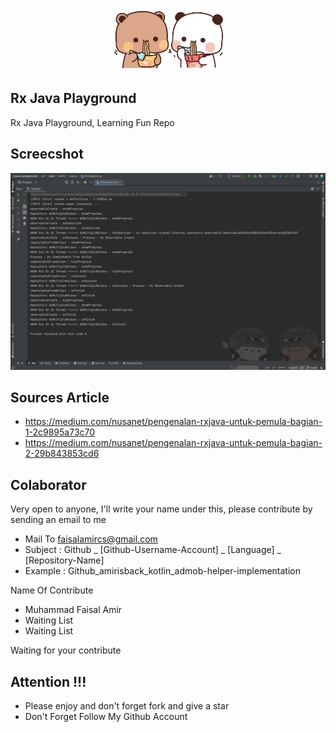 <!-- Eating Ramen -->
<p align="center">
  <img width="185px" height="100px" src="https://raw.githubusercontent.com/amirisback/amirisback/master/docs/image/bear-panda/couple/bear-panda-eating-ramen-02.gif">
</p>

## Rx Java Playground
Rx Java Playground, Learning Fun Repo

## Screecshot
![](docs/image/ss_sample.png?raw=true)

## Sources Article 
- https://medium.com/nusanet/pengenalan-rxjava-untuk-pemula-bagian-1-2c9895a73c70
- https://medium.com/nusanet/pengenalan-rxjava-untuk-pemula-bagian-2-29b843853cd6

## Colaborator
Very open to anyone, I'll write your name under this, please contribute by sending an email to me

- Mail To faisalamircs@gmail.com
- Subject : Github _ [Github-Username-Account] _ [Language] _ [Repository-Name]
- Example : Github_amirisback_kotlin_admob-helper-implementation

Name Of Contribute
- Muhammad Faisal Amir
- Waiting List
- Waiting List

Waiting for your contribute

## Attention !!!
- Please enjoy and don't forget fork and give a star
- Don't Forget Follow My Github Account
